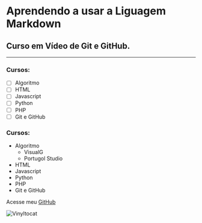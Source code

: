# Aprendendo a usar a Liguagem Markdown
## Curso em Vídeo de Git e GitHub.
---
### Cursos:

- [ ] Algoritmo
- [ ] HTML
- [ ] Javascript
- [ ] Python
- [ ] PHP
- [ ] Git e GitHub

### Cursos:

- Algoritmo
   - VisualG
   - Portugol Studio
- HTML
- Javascript
- Python
- PHP
- Git e GitHub

Acesse meu [GitHub](github.com/AdryanPablo)

![Vinyltocat](https://octodex.github.com/images/vinyltocat.png)
